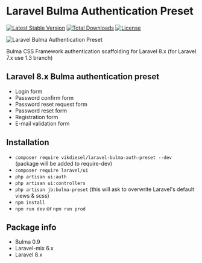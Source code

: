 Laravel Bulma Authentication Preset
======

[![Latest Stable Version](https://poser.pugx.org/vikdiesel/laravel-bulma-auth-preset/version?140)](https://packagist.org/packages/vikdiesel/laravel-bulma-auth-preset) [![Total Downloads](https://poser.pugx.org/vikdiesel/laravel-bulma-auth-preset/downloads)](https://packagist.org/packages/vikdiesel/laravel-bulma-auth-preset) [![License](https://poser.pugx.org/vikdiesel/laravel-bulma-auth-preset/license)](https://packagist.org/packages/vikdiesel/laravel-bulma-auth-preset)

![Laravel Bulma Authentication Preset](https://justboil.me/images/bulma-auth-preset/repository-preview-hi-res.png)

Bulma CSS Framework authentication scaffolding for Laravel 8.x (for Laravel 7.x use 1.3 branch)

## Laravel 8.x Bulma authentication preset

- Login form
- Password confirm form
- Password reset request form
- Password reset form
- Registration form
- E-mail validation form

## Installation

- `composer require vikdiesel/laravel-bulma-auth-preset --dev` (package will be added to require-dev)
- `composer require laravel/ui`
- `php artisan ui:auth`
- `php artisan ui:controllers`
- `php artisan jb:bulma-preset` (this will ask to overwrite Laravel's default views & scss)
- `npm install`
- `npm run dev` or `npm run prod`

## Package info

* Bulma 0.9
* Laravel-mix 6.x
* Laravel 8.x

